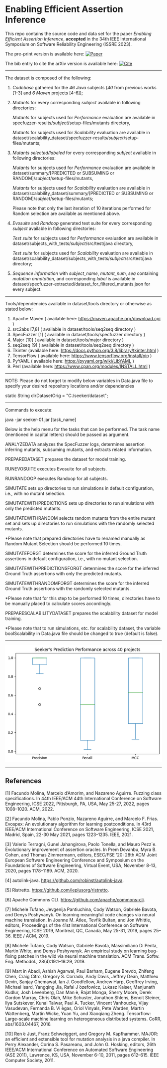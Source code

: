 # Enabling Efficient Assertion Inference

This repo contains the source code and data set for the paper _Enabling Efficient Assertion Inference_, **accepted** in the 34th IEEE International Symposium on Software Reliability Engineering (ISSRE 2023).

The pre-print version is available here: [![Paper](https://img.shields.io/badge/Pre--Print-PDF-blue)](https://rdegiovanni.github.io/publications/files/ISSRE23.pdf)

The bib entry to cite the arXiv version is available here: [![Cite](https://img.shields.io/badge/Cite-BibTex-green.svg)](seeker.bib)

---

The dataset is composed of the following:

1) _Codebase_ gathered for the _46_ _Java_ subjects (_40_ from previous works [1-3] and _6_ _Maven_ projects [4-6]);

2) _Mutants_ for every corresponding _subject_ available in following directories:

    _Mutants_ for subjects used for _Performance_ evaluation are available in specfuzzer-results/_subject_/setup-files/mutants directory,
    
    _Mutants_ for subjects used for _Scalability_ evaluation are available in dataset/scalability_dataset/specfuzzer-results/_subject_/setup-files/mutants;

3) _Mutants selected/labeled_ for every corresponding _subject_ available in following directories:

    _Mutants_ for subjects used for _Performance_ evaluation are available in dataset/summary/[PREDICTED or SUBSUMING or RANDOM]/_subject_/setup-files/mutants,
    
    _Mutants_ for subjects used for _Scalability_ evaluation are available in dataset/scalability_dataset/summary/[PREDICTED or SUBSUMING or RANDOM]/_subject_/setup-files/mutants;
    
    Please note that only the last iteration of 10 iterations performed for Random selection are available as mentioned above.

4) _Evosuite_ and _Randoop_ generated test suite for every corresponding _subject_ available in following directories:

    _Test suite_ for subjects used for _Performance_ evaluation are available in dataset/subjects_with_tests/_subject_/src/test/java directory,
    
    _Test suite_ for subjects used for _Scalability_ evaluation are available in dataset/scalability_dataset/subjects_with_tests/_subject_/src/test/java directory;

5) _Sequence information_ with _subject_name_, _mutant_num_, _seq_ containing _mutation annotation_, and corresponding _label_ is available in dataset/specfuzzer-extracted/dataset_for_filtered_mutants.json for every subject.

---

Tools/dependencies available in dataset/tools directory or otherwise as stated below:

1. Apache Maven ( available here: https://maven.apache.org/download.cgi )
2. src2abs [7,8] ( available in dataset/tools/seq2seq directory )
3. SpecFuzzer [1] ( available in dataset/tools/specfuzzer directory )
5. Major [10] ( available in dataset/tools/major directory )
6. seq2seq [9] ( available in dataset/tools/seq2seq directory )
7. Tkinter (available here: https://docs.python.org/3.8/library/tkinter.html )
8. TensorFlow ( available here: https://www.tensorflow.org/install/pip )
9. PyYAML ( available here: https://pyyaml.org/wiki/LibYAML )
10. Perl (available here: https://www.cpan.org/modules/INSTALL.html )

---

NOTE: Please do not forget to modify below variables in Data.java file to specify your desired repository locations and/or dependencies

static String dirDatasetOrig = "C:/seeker/dataset";

---

Commands to execute:

java -jar seeker-01.jar [task_name]

Below is the help menu for the tasks that can be performed. The task name (mentioned in capital letters) should be passed as argument.

ANALYZEDATA analyzes the SpecFuzzer logs, determines assertion inferring mutants, subsuming mutants, and extracts related information.

PREPAREDATASET prepares the dataset for model training.

RUNEVOSUITE executes Evosuite for all subjects.

RUNRANDOOP executes Randoop for all subjects.

SIMUTATE sets up directories to run simulations in default configuration, i.e., with no mutant selection.

SIMUTATEWITHPREDICTIONS sets up directories to run simulations with only the predicted mutants.

SIMUTATEWITHRANDOM selects random mutants from the entire mutant set and sets up directories to run simulations with the randomly selected mutants.

*Please note that prepared directories have to renamed manually as Random Mutant Selection should be performed 10 times.

SIMUTATEFORGT determines the score for the inferred Ground Truth assertions in default configuration, i.e., with no mutant selection.

SIMUTATEWITHPREDICTIONSFORGT determines the score for the inferred Ground Truth assertions with only the predicted mutants.

SIMUTATEWITHRANDOMFORGT determines the score for the inferred Ground Truth assertions with the randomly selected mutants.

*Please note that for this step to be performed 10 times, directories have to be manually placed to calculate scores accordingly.

PREPARESCALABILITYDATASET prepares the scalability dataset for model training.

*Please note that to run simulations, etc. for scalability dataset, the variable boolScalability in Data.java file should be changed to true (default is false).

---

![Seekers_Prediction_Performance_across_40_projects](extra_plots/Seekers_Prediction_Performance_across_40_projects.png)

---

## References

<a id="1">[1]</a>
Facundo Molina, Marcelo d’Amorim, and Nazareno Aguirre. Fuzzing class specifications. In 44th IEEE/ACM 44th International Conference on Software Engineering, ICSE 2022, Pittsburgh, PA, USA, May 25-27, 2022, pages 1008–1020. ACM, 2022.

<a id="2">[2]</a>
Facundo Molina, Pablo Ponzio, Nazareno Aguirre, and Marcelo F. Frias. Evospex: An evolutionary algorithm for learning postconditions. In 43rd IEEE/ACM International Conference on Software Engineering, ICSE 2021, Madrid, Spain, 22-30 May 2021, pages 1223–1235. IEEE, 2021.

<a id="3">[3]</a>
Valerio Terragni, Gunel Jahangirova, Paolo Tonella, and Mauro Pezz`e. Evolutionary improvement of assertion oracles. In Prem Devanbu, Myra B. Cohen, and Thomas Zimmermann, editors, ESEC/FSE ’20: 28th ACM Joint European Software Engineering Conference and Symposium on the Foundations of Software Engineering, Virtual Event, USA, November 8-13, 2020, pages 1178–1189. ACM, 2020.

<a id="4">[4]</a>
autolink-java. https://github.com/robinst/autolink-java.

<a id="5">[5]</a>
Ristretto. https://github.com/leplusorg/ristretto.

<a id="6">[6]</a>
Apache Commons CLI. https://github.com/apache/commons-cli.

<a id="7">[7]</a>
Michele Tufano, Jevgenija Pantiuchina, Cody Watson, Gabriele Bavota, and Denys Poshyvanyk. On learning meaningful code changes via neural machine translation. In Joanne M. Atlee, Tevfik Bultan, and Jon Whittle, editors, Proceedings of the 41st International Conference on Software Engineering, ICSE 2019, Montreal, QC, Canada, May 25-31, 2019, pages 25–36. IEEE / ACM, 2019.

<a id="8">[8]</a>
Michele Tufano, Cody Watson, Gabriele Bavota, Massimiliano Di Penta, Martin White, and Denys Poshyvanyk. An empirical study on learning bug-fixing patches in the wild via neural machine translation. ACM Trans. Softw. Eng. Methodol., 28(4):19:1–19:29, 2019.

<a id="9">[9]</a>
Mart ́ın Abadi, Ashish Agarwal, Paul Barham, Eugene Brevdo, Zhifeng Chen, Craig Citro, Gregory S. Corrado, Andy Davis, Jeffrey Dean, Matthieu Devin, Sanjay Ghemawat, Ian J. Goodfellow, Andrew Harp, Geoffrey Irving, Michael Isard, Yangqing Jia, Rafal J ́ozefowicz, Lukasz Kaiser, Manjunath Kudlur, Josh Levenberg, Dan Man ́e, Rajat Monga, Sherry Moore, Derek Gordon Murray, Chris Olah, Mike Schuster, Jonathon Shlens, Benoit Steiner, Ilya Sutskever, Kunal Talwar, Paul A. Tucker, Vincent Vanhoucke, Vijay Vasudevan, Fernanda B. Vi ́egas, Oriol Vinyals, Pete Warden, Martin Wattenberg, Martin Wicke, Yuan Yu, and Xiaoqiang Zheng. Tensorflow: Large-scale machine learning on heterogeneous distributed systems. CoRR, abs/1603.04467, 2016.

<a id="10">[10]</a>
Ren ́e Just, Franz Schweiggert, and Gregory M. Kapfhammer. MAJOR: an efficient and extensible tool for mutation analysis in a java compiler. In Perry Alexander, Corina S. Pasareanu, and John G. Hosking, editors, 26th IEEE/ACM International Conference on Automated Software Engineering (ASE 2011), Lawrence, KS, USA, November 6-10, 2011, pages 612–615. IEEE Computer Society, 2011.
